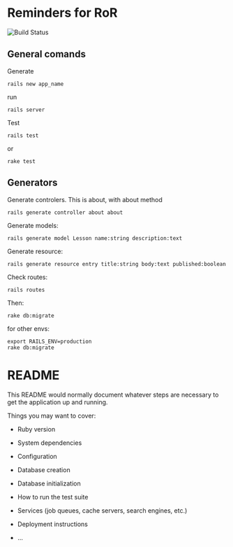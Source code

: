 # Reminders for RoR
![Build Status](https://travis-ci.org/pxai/railsapi.svg?branch=master)

## General comands
Generate
```shell
rails new app_name
```

run
```shell
rails server
```

Test
```shell
rails test
```
or
```shell
rake test
```

## Generators
Generate controlers. This is about, with about method
```shell
rails generate controller about about
```

Generate models:
```shell
rails generate model Lesson name:string description:text
```

Generate resource:
```shell
rails generate resource entry title:string body:text published:boolean
```

Check routes:
```shell
rails routes
```

Then:
```shell
rake db:migrate
```
for other envs:
```shell
export RAILS_ENV=production
rake db:migrate
```

# README

This README would normally document whatever steps are necessary to get the
application up and running.

Things you may want to cover:

* Ruby version

* System dependencies

* Configuration

* Database creation

* Database initialization

* How to run the test suite

* Services (job queues, cache servers, search engines, etc.)

* Deployment instructions

* ...
